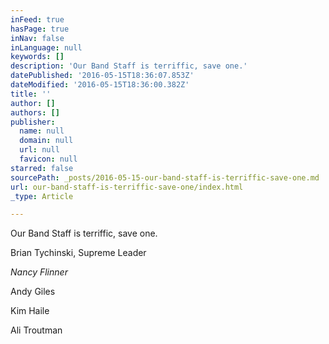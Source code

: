 ```yaml
---
inFeed: true
hasPage: true
inNav: false
inLanguage: null
keywords: []
description: 'Our Band Staff is terriffic, save one.'
datePublished: '2016-05-15T18:36:07.853Z'
dateModified: '2016-05-15T18:36:00.382Z'
title: ''
author: []
authors: []
publisher:
  name: null
  domain: null
  url: null
  favicon: null
starred: false
sourcePath: _posts/2016-05-15-our-band-staff-is-terriffic-save-one.md
url: our-band-staff-is-terriffic-save-one/index.html
_type: Article

---
```

Our Band Staff is terriffic, save one.

Brian Tychinski, Supreme Leader

_Nancy Flinner_

Andy Giles

Kim Haile

Ali Troutman
